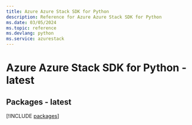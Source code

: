 ```yaml
---
title: Azure Azure Stack SDK for Python
description: Reference for Azure Azure Stack SDK for Python
ms.date: 03/05/2024
ms.topic: reference
ms.devlang: python
ms.service: azurestack
---
```

# Azure Azure Stack SDK for Python - latest
## Packages - latest
[!INCLUDE [packages](azure-stack-index.md)]